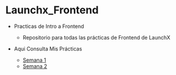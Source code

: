 # Launchx_Frontend

- Practicas de Intro a Frontend
	- Repositorio para todas las prácticas de Frontend de LaunchX


- Aqui Consulta Mis Prácticas
	- [Semana 1](./1_Semana/README.md)
	- [Semana 2](./2_Semana/README.md)



	